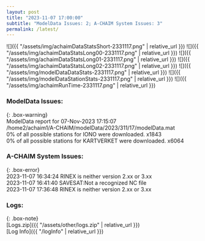 ```yaml
---
layout: post
title: "2023-11-07 17:00:00"
subtitle: "ModelData Issues: 2; A-CHAIM System Issues: 3"
permalink: /latest/
---
```


![]({{ "/assets/img/achaimDataStatsShort-2331117.png" | relative_url }})
![]({{ "/assets/img/achaimDataStatsLong00-2331117.png" | relative_url }})
![]({{ "/assets/img/achaimDataStatsLong01-2331117.png" | relative_url }})
![]({{ "/assets/img/achaimDataStatsLong02-2331117.png" | relative_url }})
![]({{ "/assets/img/modelDataDataStats-2331117.png" | relative_url }})
![]({{ "/assets/img/modelDataStationStats-2331117.png" | relative_url }})
![]({{ "/assets/img/achaimRunTime-2331117.png" | relative_url }})


### ModelData Issues:  
  
{: .box-warning}  
 ModelData report for 07-Nov-2023 17:15:07   
 /home2/achaim1/A-CHAIM/modelData/2023/311/17/modelData.mat   
 0% of all possible stations for IONO were downloaded. x1843   
 0% of all possible stations for KARTVERKET were downloaded. x6064   
  
### A-CHAIM System Issues:  
  
{: .box-error}  
2023-11-07 16:34:24 RINEX is neither version 2.xx or 3.xx  
2023-11-07 16:41:40 SAVESAT:Not a recognized NC file  
2023-11-07 17:36:48 RINEX is neither version 2.xx or 3.xx  

### Logs:  
  
{: .box-note}  
[Logs.zip]({{ "/assets/other/logs.zip" | relative_url }})  
[Log Info]({{ "/logInfo" | relative_url }})  
